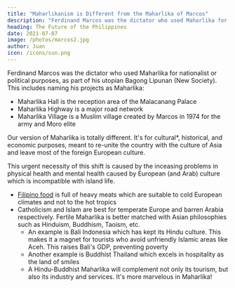 ```yaml
---
title: "Maharlikanism is Different from the Maharlika of Marcos"
description: "Ferdinand Marcos was the dictator who used Maharlika for nationalist or political purposes, as part of his utopian Bagong Lipunan (New Society)"
heading: The Future of the Philippines
date: 2021-07-07
image: /photos/marcos2.jpg
author: Juan
icon: /icons/sun.png
---
```




Ferdinand Marcos was the dictator who used Maharlika for nationalist or political purposes, as part of his utopian Bagong Lipunan (New Society). This includes naming his projects as Maharlika:
- Maharlika Hall is the reception area of the Malacanang Palace
- Maharlika Highway is a major road network
- Maharlika Village is a Muslim village created by Marcos in 1974 for the army and Moro elite 
<!-- - Maharlika Charity Center -->

Our version of Maharlika is totally different. It's for cultural*, historical, and economic purposes, meant to re-unite the country with the culture of Asia and leave most of the foreign European culture. 


This urgent necessity of this shift is caused by the inceasing problems in physical health and mental health caused by European (and Arab) culture which is incompatible with island life. 

- [Filipino food](/culture/war-adobo) is full of heavy meats which are suitable to cold European climates and not to the hot tropics
- Catholicism and Islam are best for temperate Europe and barren Arabia respectively. Fertile Maharlika is better matched with Asian philosophies such as Hinduism, Buddhism, Taoism, etc.
  - An example is Bali Indonesia which has kept its Hindu culture. This makes it a magnet for tourists who avoid unfriendly Islamic areas like Aceh. This raises Bali's GDP, preventing poverty
  - Another example is Buddhist Thailand which excels in hospitality as the land of smiles
  - A Hindu-Buddhist Maharlika will complement not only its tourism, but also its industry and services. It's more marvelous in Maharlika! 

